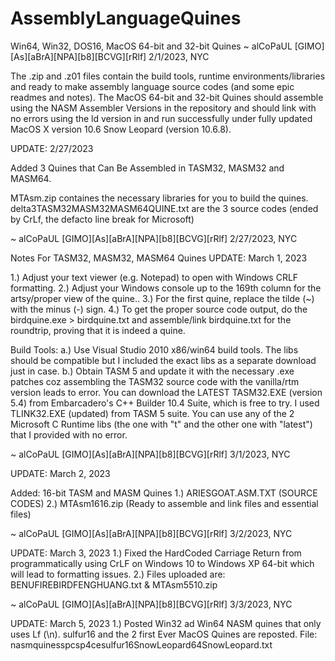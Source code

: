 # AssemblyLanguageQuines
Win64, Win32, DOS16, MacOS 64-bit and 32-bit Quines ~ alCoPaUL [GIMO][As][aBrA][NPA][b8][BCVG][rRlf] 2/1/2023, NYC

The .zip and .z01 files contain the build tools, runtime environments/libraries and ready to make assembly language source codes (and some epic readmes and notes).
The MacOS 64-bit and 32-bit Quines should assemble using the NASM Assembler Versions in the repository and should link with no errors using the ld version in and run successfully under fully updated MacOS X version 10.6 Snow Leopard (version 10.6.8).

UPDATE: 2/27/2023

Added 3 Quines that Can Be Assembled in TASM32, MASM32 and MASM64.

MTAsm.zip containes the necessary libraries for you to build the quines.
delta3TASM32MASM32MASM64QUINE.txt are the 3 source codes (ended by CrLf, the defacto line break for Microsoft)

~ alCoPaUL [GIMO][As][aBrA][NPA][b8][BCVG][rRlf] 2/27/2023, NYC

Notes For TASM32, MASM32, MASM64 Quines 
UPDATE: March 1, 2023

1.) Adjust your text viewer (e.g. Notepad) to open with Windows CRLF formatting.
2.) Adjust your Windows console up to the 169th column for the artsy/proper view of the quine..
3.) For the first quine, replace the tilde (~) with the minus (-) sign.
4.) To get the proper source code output, do the birdquine.exe > birdquine.txt and assemble/link birdquine.txt for the roundtrip, proving that it is indeed a quine.

Build Tools:
a.) Use Visual Studio 2010 x86/win64 build tools. The libs should be compatible but I included the exact libs as a separate download just in case.
b.) Obtain TASM 5 and update it with the necessary .exe patches coz assembling the TASM32 source code with the vanilla/rtm version leads to error. You can download the LATEST TASM32.EXE (version 5.4) from Embarcadero's C++ Builder 10.4 Suite, which is free to try. I used TLINK32.EXE (updated) from TASM 5 suite. You can use any of the 2 Microsoft C Runtime libs (the one with "t" and the other one with "latest") that I provided with no error.

~ alCoPaUL [GIMO][As][aBrA][NPA][b8][BCVG][rRlf] 3/1/2023, NYC

UPDATE: March 2, 2023

Added: 16-bit TASM and MASM Quines
1.) ARIESGOAT.ASM.TXT (SOURCE CODES)
2.) MTAsm1616.zip (Ready to assemble and link files and essential files)

~ alCoPaUL [GIMO][As][aBrA][NPA][b8][BCVG][rRlf] 3/2/2023, NYC

UPDATE: March 3, 2023
1.) Fixed the HardCoded Carriage Return from programmatically using CrLF on Windows 10 to Windows XP 64-bit which will lead to formatting issues.
2.) Files uploaded are: BENUFIREBIRDFENGHUANG.txt & MTAsm5510.zip

~ alCoPaUL [GIMO][As][aBrA][NPA][b8][BCVG][rRlf] 3/3/2023, NYC

UPDATE: March 5, 2023
1.) Posted Win32 ad Win64 NASM quines that only uses Lf (\n). sulfur16 and the 2 first Ever MacOS Quines are reposted. File: nasmquinesspcsp4cesulfur16SnowLeopard64SnowLeopard.txt

